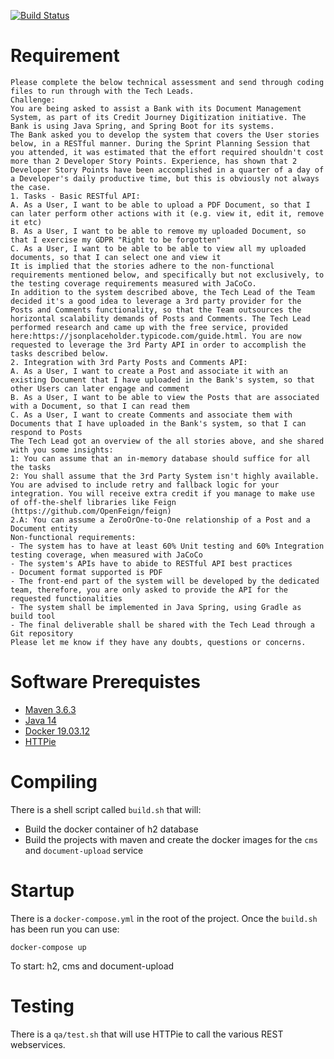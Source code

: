 [![Build Status](https://travis-ci.com/philiplourandos/qdb.svg?branch=master)](https://travis-ci.com/philiplourandos/qdb)
# Requirement

```
Please complete the below technical assessment and send through coding files to run through with the Tech Leads.
Challenge:
You are being asked to assist a Bank with its Document Management System, as part of its Credit Journey Digitization initiative. The Bank is using Java Spring, and Spring Boot for its systems.
The Bank asked you to develop the system that covers the User stories below, in a RESTful manner. During the Sprint Planning Session that you attended, it was estimated that the effort required shouldn't cost more than 2 Developer Story Points. Experience, has shown that 2 Developer Story Points have been accomplished in a quarter of a day of a Developer's daily productive time, but this is obviously not always the case.
1. Tasks - Basic RESTful API:
A. As a User, I want to be able to upload a PDF Document, so that I can later perform other actions with it (e.g. view it, edit it, remove it etc)
B. As a User, I want to be able to remove my uploaded Document, so that I exercise my GDPR "Right to be forgotten"
C. As a User, I want to be able to be able to view all my uploaded documents, so that I can select one and view it
It is implied that the stories adhere to the non-functional requirements mentioned below, and specifically but not exclusively, to the testing coverage requirements measured with JaCoCo.
In addition to the system described above, the Tech Lead of the Team decided it's a good idea to leverage a 3rd party provider for the Posts and Comments functionality, so that the Team outsources the horizontal scalability demands of Posts and Comments. The Tech Lead performed research and came up with the free service, provided here:https://jsonplaceholder.typicode.com/guide.html. You are now requested to leverage the 3rd Party API in order to accomplish the tasks described below.
2. Integration with 3rd Party Posts and Comments API:
A. As a User, I want to create a Post and associate it with an existing Document that I have uploaded in the Bank's system, so that other Users can later engage and comment
B. As a User, I want to be able to view the Posts that are associated with a Document, so that I can read them
C. As a User, I want to create Comments and associate them with Documents that I have uploaded in the Bank's system, so that I can respond to Posts
The Tech Lead got an overview of the all stories above, and she shared with you some insights:
1: You can assume that an in-memory database should suffice for all the tasks
2: You shall assume that the 3rd Party System isn't highly available. You are advised to include retry and fallback logic for your integration. You will receive extra credit if you manage to make use of off-the-shelf libraries like Feign (https://github.com/OpenFeign/feign)
2.A: You can assume a ZeroOrOne-to-One relationship of a Post and a Document entity
Non-functional requirements:
- The system has to have at least 60% Unit testing and 60% Integration testing coverage, when measured with JaCoCo
- The system's APIs have to abide to RESTful API best practices
- Document format supported is PDF
- The front-end part of the system will be developed by the dedicated team, therefore, you are only asked to provide the API for the requested functionalities
- The system shall be implemented in Java Spring, using Gradle as build tool
- The final deliverable shall be shared with the Tech Lead through a Git repository
Please let me know if they have any doubts, questions or concerns.
```

# Software Prerequistes

* [Maven 3.6.3](http://maven.apache.org)
* [Java 14](https://www.azul.com/downloads/zulu-community/?architecture=x86-64-bit&package=jdk)
* [Docker 19.03.12](https://www.docker.com/get-started)
* [HTTPie](https://httpie.org/)

# Compiling

There is a shell script called `build.sh` that will:

* Build the docker container of h2 database
* Build the projects with maven and create the docker images for the `cms` and `document-upload` service

# Startup

There is a `docker-compose.yml` in the root of the project. Once the `build.sh` has been run you can use:

`docker-compose up`

To start: h2, cms and document-upload

# Testing

There is a `qa/test.sh` that will use HTTPie to call the various REST webservices.